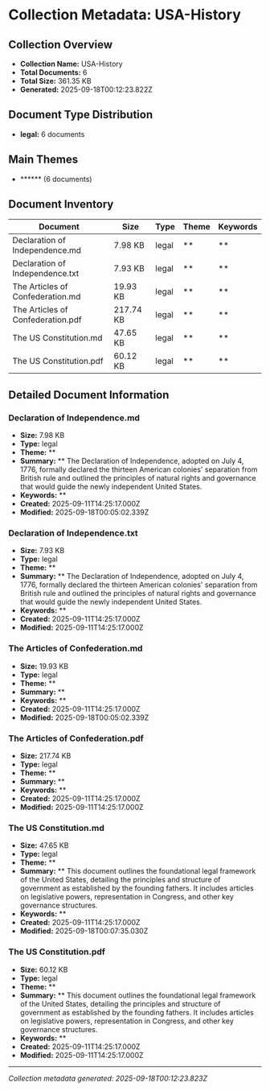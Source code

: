 # Collection Metadata: USA-History

## Collection Overview
- **Collection Name:** USA-History
- **Total Documents:** 6
- **Total Size:** 361.35 KB
- **Generated:** 2025-09-18T00:12:23.822Z

## Document Type Distribution
- **legal:** 6 documents

## Main Themes
- ****** (6 documents)

## Document Inventory

| Document | Size | Type | Theme | Keywords |
|----------|------|------|-------|----------|
| Declaration of Independence.md | 7.98 KB | legal | ** | ** |
| Declaration of Independence.txt | 7.93 KB | legal | ** | ** |
| The Articles of Confederation.md | 19.93 KB | legal | ** | ** |
| The Articles of Confederation.pdf | 217.74 KB | legal | ** | ** |
| The US Constitution.md | 47.65 KB | legal | ** | ** |
| The US Constitution.pdf | 60.12 KB | legal | ** | ** |

## Detailed Document Information

### Declaration of Independence.md
- **Size:** 7.98 KB
- **Type:** legal
- **Theme:** **
- **Summary:** ** The Declaration of Independence, adopted on July 4, 1776, formally declared the thirteen American colonies' separation from British rule and outlined the principles of natural rights and governance that would guide the newly independent United States.
- **Keywords:** **
- **Created:** 2025-09-11T14:25:17.000Z
- **Modified:** 2025-09-18T00:05:02.339Z

### Declaration of Independence.txt
- **Size:** 7.93 KB
- **Type:** legal
- **Theme:** **
- **Summary:** ** The Declaration of Independence, adopted on July 4, 1776, formally declared the thirteen American colonies' separation from British rule and outlined the principles of natural rights and governance that would guide the newly independent United States.
- **Keywords:** **
- **Created:** 2025-09-11T14:25:17.000Z
- **Modified:** 2025-09-11T14:25:17.000Z

### The Articles of Confederation.md
- **Size:** 19.93 KB
- **Type:** legal
- **Theme:** **
- **Summary:** **
- **Keywords:** **
- **Created:** 2025-09-11T14:25:17.000Z
- **Modified:** 2025-09-18T00:05:02.339Z

### The Articles of Confederation.pdf
- **Size:** 217.74 KB
- **Type:** legal
- **Theme:** **
- **Summary:** **
- **Keywords:** **
- **Created:** 2025-09-11T14:25:17.000Z
- **Modified:** 2025-09-11T14:25:17.000Z

### The US Constitution.md
- **Size:** 47.65 KB
- **Type:** legal
- **Theme:** **
- **Summary:** ** This document outlines the foundational legal framework of the United States, detailing the principles and structure of government as established by the founding fathers. It includes articles on legislative powers, representation in Congress, and other key governance structures.
- **Keywords:** **
- **Created:** 2025-09-11T14:25:17.000Z
- **Modified:** 2025-09-18T00:07:35.030Z

### The US Constitution.pdf
- **Size:** 60.12 KB
- **Type:** legal
- **Theme:** **
- **Summary:** ** This document outlines the foundational legal framework of the United States, detailing the principles and structure of government as established by the founding fathers. It includes articles on legislative powers, representation in Congress, and other key governance structures.
- **Keywords:** **
- **Created:** 2025-09-11T14:25:17.000Z
- **Modified:** 2025-09-11T14:25:17.000Z



---
*Collection metadata generated: 2025-09-18T00:12:23.823Z*
